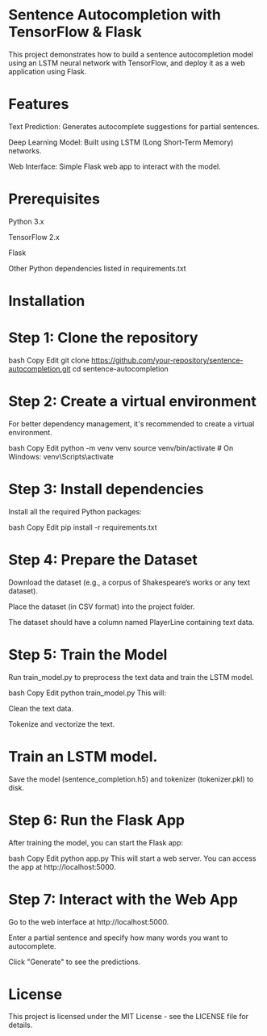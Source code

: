 # Sentence Autocompletion with TensorFlow & Flask

This project demonstrates how to build a sentence autocompletion model using an LSTM neural network with TensorFlow, and deploy it as a web application using Flask.

# Features
Text Prediction: Generates autocomplete suggestions for partial sentences.

Deep Learning Model: Built using LSTM (Long Short-Term Memory) networks.

Web Interface: Simple Flask web app to interact with the model.

# Prerequisites
Python 3.x

TensorFlow 2.x

Flask

Other Python dependencies listed in requirements.txt

# Installation
# Step 1: Clone the repository
bash
Copy
Edit
git clone https://github.com/your-repository/sentence-autocompletion.git
cd sentence-autocompletion
# Step 2: Create a virtual environment
For better dependency management, it's recommended to create a virtual environment.

bash
Copy
Edit
python -m venv venv
source venv/bin/activate   # On Windows: venv\Scripts\activate
# Step 3: Install dependencies
Install all the required Python packages:

bash
Copy
Edit
pip install -r requirements.txt

# Step 4: Prepare the Dataset
Download the dataset (e.g., a corpus of Shakespeare’s works or any text dataset).

Place the dataset (in CSV format) into the project folder.

The dataset should have a column named PlayerLine containing text data.

# Step 5: Train the Model
Run train_model.py to preprocess the text data and train the LSTM model.

bash
Copy
Edit
python train_model.py
This will:

Clean the text data.

Tokenize and vectorize the text.

# Train an LSTM model.

Save the model (sentence_completion.h5) and tokenizer (tokenizer.pkl) to disk.

# Step 6: Run the Flask App
After training the model, you can start the Flask app:

bash
Copy
Edit
python app.py
This will start a web server. You can access the app at http://localhost:5000.

# Step 7: Interact with the Web App
Go to the web interface at http://localhost:5000.

Enter a partial sentence and specify how many words you want to autocomplete.

Click "Generate" to see the predictions.


# License
This project is licensed under the MIT License - see the LICENSE file for details.
